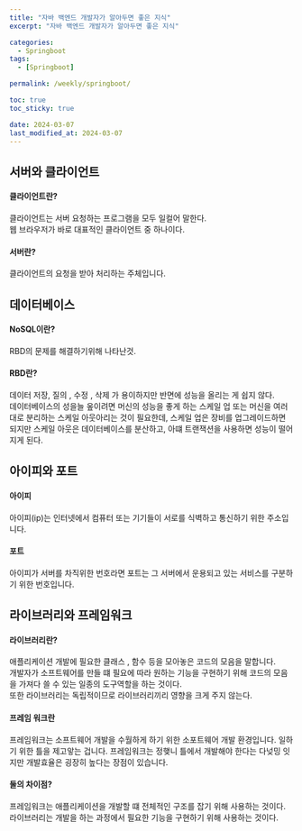 ```yaml
---
title: "자바 백엔드 개발자가 알아두면 좋은 지식"
excerpt: "자바 백엔드 개발자가 알아두면 좋은 지식"

categories:
  - Springboot
tags:
  - [Springboot]

permalink: /weekly/springboot/

toc: true
toc_sticky: true

date: 2024-03-07
last_modified_at: 2024-03-07
---
```


## 서버와 클라이언트

#### 클라이언트란?
클라이언트는 서버 요청하는 프로그램을 모두 일컬어 말한다.  
웹 브라우저가 바로 대표적인 클라이언트 중 하나이다.

#### 서버란?
클라이언트의 요청을 받아 처리하는 주체입니다.  

## 데이터베이스
#### NoSQL이란?
RBD의 문제를 해결하기위해 나타난것.
#### RBD란?
데이터 저장, 질의 , 수정 , 삭제 가 용이하지만 반면에 성능을 올리는 게 쉽지 않다.  
데이터베이스의 성을늘 옾이려면 머신의 성능을 좋게 하는 스케일 업 또는 머신을 여러 대로 분리하는 스케일 아웃아리는 것이 필요한데, 스케일 업은 장비를 업그레이드하면 되지만 스케일 아웃은 데이터베이스를 분산하고, 아떄 트랜잭션을 사용하면 성능이 떨어지게 된다.
## 아이피와 포트
#### 아이피
아이피(ip)는 인터넷에서 컴퓨터 또는 기기들이 서로를 식벽하고 통신하기 위한 주소입니다. 
#### 포트
아이피가 서버를 차직위한 번호라면 포트는 그 서버에서 운용되고 있는 서비스를 구분하기 위한 번호입니다.

## 라이브러리와 프레임워크
#### 라이브러리란?
애플리케이션 개발에 필요한 클래스 , 함수 등을 모아놓은 코드의 모음을 말합니다.  
개발자가 소프트웨어를 만들 떄 필요에 따라 원하는 기능을 구현하기 위해 코드의 모음을 가져다 쓸 수 있는 일종의 도구역할을 하는 것이다.  
또한 라이브러리는 독립적이므로 라이브러리끼리 영향을 크게 주지 않는다.

#### 프레임 워크란
프레임워크는 소프트웨어 개발을 수월하게 하기 위한 소포트웨어 개발 환경입니다. 
일하기 위한 틀을 제고앟는 겁니다. 프레임워크는 정햊니 틀에서 개발해야 한다는 다넞밍 잇지만 개발효율은 굉장히 높다는 장점이 있습니다.

#### 둘의 차이점?
프레임워크는 애플리케이션을 개발할 떄 전체적인 구조를 잡기 위해 사용하는 것이다.
라이브러리는 개발을 하는 과정에서 필요한 기능을 구현하기 위해 사용하는 것이다.
